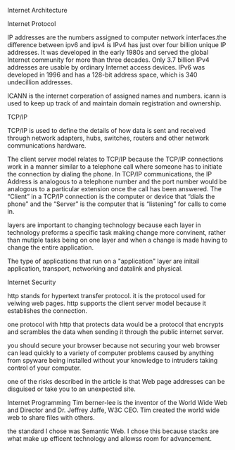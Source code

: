 Internet  Architecture 

Internet Protocol

 IP addresses are the numbers assigned to computer network interfaces.the difference between ipv6 and ipv4 is IPv4 has just over four billion unique IP addresses. It was developed in the early 1980s and served the global Internet community for more than three decades. Only 3.7 billion IPv4 addresses are usable by ordinary Internet access devices. IPv6 was developed in 1996 and has a 128-bit address space, which is 340 undecillion addresses.
 
ICANN is the internet corperation of assigned names and numbers. icann is used to keep up track of and maintain domain registration and ownership.
 
 TCP/IP
 
TCP/IP is used to define the details of how data is sent and received through network adapters, hubs, switches, routers and other network communications hardware. 
 
 The client server model relates to TCP/IP because the TCP/IP connections work in a manner similar to a telephone call where someone has to initiate the connection by dialing the phone. In TCP/IP communications, the IP Address is analogous to a telephone number and the port number would be analogous to a particular extension once the call has been answered.  The “Client” in a TCP/IP connection is the computer or device that “dials the phone” and the “Server” is the computer that is “listening” for calls to come in.
 
 layers are important to changing technology because each layer in technology preforms a specific task making change more convinent, rather than mutiple tasks being on one layer and when a change is made having to change the entire application.
 
 The type of applications that run on a "application" layer are initail application, transport, networking and datalink and physical.
 
 Internet Security
 
 http stands for hypertext transfer protocol. it is the protocol used for veiwing web pages. http supports the client server model because it establishes the connection.
 
 one protocol with http that protects data would be a protocol that encrypts and scrambles the data when sending it through the public internet server.
 
 you should secure your browser because not securing your web browser can lead quickly to a variety of computer problems caused by anything from spyware being installed without your knowledge to intruders taking control of your computer.
 
 one of the risks described in the article is that Web page addresses can be disguised or take you to an unexpected site.
 
  Internet Programming 
Tim berner-lee is the inventor of the World Wide Web and Director and Dr. Jeffrey Jaffe, W3C CEO. Tim created the world wide web to share files with others.

the standard I chose was Semantic Web. I chose this because stacks are what make up efficent technology and allowss room for advancement.
